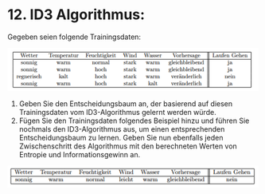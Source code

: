 # 12. ID3 Algorithmus:
Gegeben seien folgende Trainingsdaten:

![Tabelle 1](images/table_ex_12_1.png)

1. Geben Sie den Entscheidungsbaum an, der basierend auf diesen Trainingsdaten vom ID3-Algorithmus gelernt werden würde.
2. Fügen Sie den Trainingsdaten folgendes Beispiel hinzu und führen Sie nochmals den ID3-Algorithmus aus, um einen entsprechenden Entscheidungsbaum zu lernen. Geben Sie nun ebenfalls jeden Zwischenschritt des Algorithmus mit den berechneten Werten von Entropie und Informationsgewinn an.

![Tabelle 2](images/table_ex_12_2.PNG)